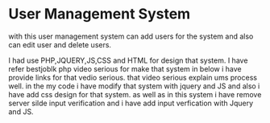 # User Management System

with this user management system can add users for the system and also can edit user and delete users.

I had use PHP,JQUERY,JS,CSS and HTML for design that system. I have refer bestjoblk php video serious for make that system in below i have provide links for that vedio serious. that video serious explain ums process well. in the my code i have modify that system with jquery and JS and also i have add css design for that system. as well as in this system i have remove server silde input verification and i have add input verfication with Jquery and JS.
